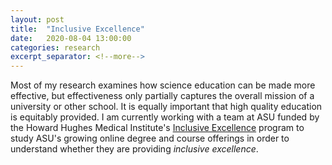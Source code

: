 ```yaml
---
layout: post
title:  "Inclusive Excellence"
date:   2020-08-04 13:00:00
categories: research
excerpt_separator: <!--more-->
---
```


Most of my research examines how science education can be made more effective, but effectiveness only partially captures the overall mission of a university or other school. It is equally important that high quality education is equitably provided. I am currently working with a team at ASU funded by the Howard Hughes Medical Institute's [Inclusive Excellence][hhmi-ie] program to study ASU's growing online degree and course offerings in order to understand whether they are providing _inclusive excellence_.

[hhmi-ie]: https://www.hhmi.org/science-education/programs/inclusive-excellence
